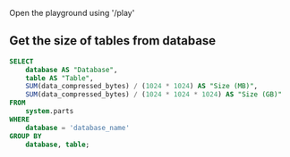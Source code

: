 
Open the playground using '/play'

## Get the size of tables from database

```sql
SELECT
    database AS "Database",
    table AS "Table",
    SUM(data_compressed_bytes) / (1024 * 1024) AS "Size (MB)",
    SUM(data_compressed_bytes) / (1024 * 1024 * 1024) AS "Size (GB)"
FROM
    system.parts
WHERE
    database = 'database_name'
GROUP BY
    database, table;
```
